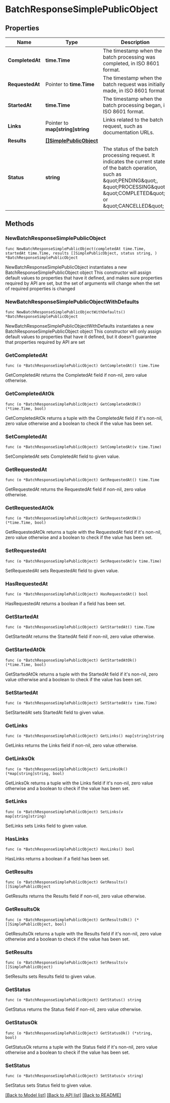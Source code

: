 # BatchResponseSimplePublicObject

## Properties

Name | Type | Description | Notes
------------ | ------------- | ------------- | -------------
**CompletedAt** | **time.Time** | The timestamp when the batch processing was completed, in ISO 8601 format. | 
**RequestedAt** | Pointer to **time.Time** | The timestamp when the batch request was initially made, in ISO 8601 format. | [optional] 
**StartedAt** | **time.Time** | The timestamp when the batch processing began, in ISO 8601 format. | 
**Links** | Pointer to **map[string]string** | Links related to the batch request, such as documentation URLs. | [optional] 
**Results** | [**[]SimplePublicObject**](SimplePublicObject.md) |  | 
**Status** | **string** |  The status of the batch processing request. It indicates the current state of the batch operation, such as \&quot;PENDING\&quot;, \&quot;PROCESSING\&quot;, \&quot;COMPLETED\&quot;, or \&quot;CANCELLED\&quot; | 

## Methods

### NewBatchResponseSimplePublicObject

`func NewBatchResponseSimplePublicObject(completedAt time.Time, startedAt time.Time, results []SimplePublicObject, status string, ) *BatchResponseSimplePublicObject`

NewBatchResponseSimplePublicObject instantiates a new BatchResponseSimplePublicObject object
This constructor will assign default values to properties that have it defined,
and makes sure properties required by API are set, but the set of arguments
will change when the set of required properties is changed

### NewBatchResponseSimplePublicObjectWithDefaults

`func NewBatchResponseSimplePublicObjectWithDefaults() *BatchResponseSimplePublicObject`

NewBatchResponseSimplePublicObjectWithDefaults instantiates a new BatchResponseSimplePublicObject object
This constructor will only assign default values to properties that have it defined,
but it doesn't guarantee that properties required by API are set

### GetCompletedAt

`func (o *BatchResponseSimplePublicObject) GetCompletedAt() time.Time`

GetCompletedAt returns the CompletedAt field if non-nil, zero value otherwise.

### GetCompletedAtOk

`func (o *BatchResponseSimplePublicObject) GetCompletedAtOk() (*time.Time, bool)`

GetCompletedAtOk returns a tuple with the CompletedAt field if it's non-nil, zero value otherwise
and a boolean to check if the value has been set.

### SetCompletedAt

`func (o *BatchResponseSimplePublicObject) SetCompletedAt(v time.Time)`

SetCompletedAt sets CompletedAt field to given value.


### GetRequestedAt

`func (o *BatchResponseSimplePublicObject) GetRequestedAt() time.Time`

GetRequestedAt returns the RequestedAt field if non-nil, zero value otherwise.

### GetRequestedAtOk

`func (o *BatchResponseSimplePublicObject) GetRequestedAtOk() (*time.Time, bool)`

GetRequestedAtOk returns a tuple with the RequestedAt field if it's non-nil, zero value otherwise
and a boolean to check if the value has been set.

### SetRequestedAt

`func (o *BatchResponseSimplePublicObject) SetRequestedAt(v time.Time)`

SetRequestedAt sets RequestedAt field to given value.

### HasRequestedAt

`func (o *BatchResponseSimplePublicObject) HasRequestedAt() bool`

HasRequestedAt returns a boolean if a field has been set.

### GetStartedAt

`func (o *BatchResponseSimplePublicObject) GetStartedAt() time.Time`

GetStartedAt returns the StartedAt field if non-nil, zero value otherwise.

### GetStartedAtOk

`func (o *BatchResponseSimplePublicObject) GetStartedAtOk() (*time.Time, bool)`

GetStartedAtOk returns a tuple with the StartedAt field if it's non-nil, zero value otherwise
and a boolean to check if the value has been set.

### SetStartedAt

`func (o *BatchResponseSimplePublicObject) SetStartedAt(v time.Time)`

SetStartedAt sets StartedAt field to given value.


### GetLinks

`func (o *BatchResponseSimplePublicObject) GetLinks() map[string]string`

GetLinks returns the Links field if non-nil, zero value otherwise.

### GetLinksOk

`func (o *BatchResponseSimplePublicObject) GetLinksOk() (*map[string]string, bool)`

GetLinksOk returns a tuple with the Links field if it's non-nil, zero value otherwise
and a boolean to check if the value has been set.

### SetLinks

`func (o *BatchResponseSimplePublicObject) SetLinks(v map[string]string)`

SetLinks sets Links field to given value.

### HasLinks

`func (o *BatchResponseSimplePublicObject) HasLinks() bool`

HasLinks returns a boolean if a field has been set.

### GetResults

`func (o *BatchResponseSimplePublicObject) GetResults() []SimplePublicObject`

GetResults returns the Results field if non-nil, zero value otherwise.

### GetResultsOk

`func (o *BatchResponseSimplePublicObject) GetResultsOk() (*[]SimplePublicObject, bool)`

GetResultsOk returns a tuple with the Results field if it's non-nil, zero value otherwise
and a boolean to check if the value has been set.

### SetResults

`func (o *BatchResponseSimplePublicObject) SetResults(v []SimplePublicObject)`

SetResults sets Results field to given value.


### GetStatus

`func (o *BatchResponseSimplePublicObject) GetStatus() string`

GetStatus returns the Status field if non-nil, zero value otherwise.

### GetStatusOk

`func (o *BatchResponseSimplePublicObject) GetStatusOk() (*string, bool)`

GetStatusOk returns a tuple with the Status field if it's non-nil, zero value otherwise
and a boolean to check if the value has been set.

### SetStatus

`func (o *BatchResponseSimplePublicObject) SetStatus(v string)`

SetStatus sets Status field to given value.



[[Back to Model list]](../README.md#documentation-for-models) [[Back to API list]](../README.md#documentation-for-api-endpoints) [[Back to README]](../README.md)



